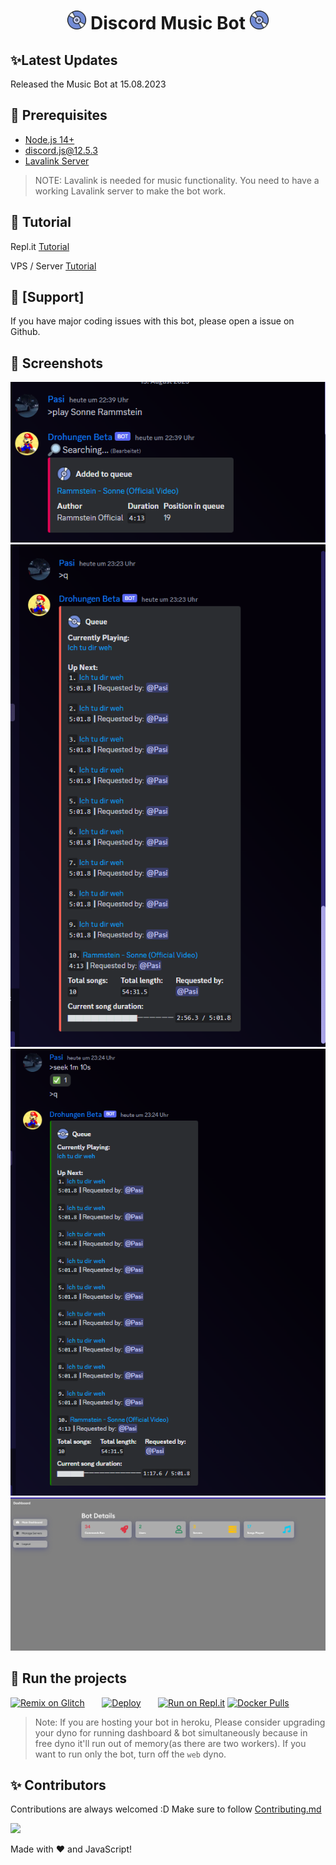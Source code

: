 <h1 align="center"><img src="./assets/logo.gif" width="30px"> Discord Music Bot <img src="./assets/logo.gif" width="30px"></h1>

## ✨Latest Updates

Released the Music Bot at 15.08.2023

## 🚧 Prerequisites

- [Node.js 14+](https://nodejs.org/en/download/)
- [discord.js@12.5.3](https://www.npmjs.com/package/discord.js/v/12.5.3)
- [Lavalink Server](https://darrennathanael.com/post/how-to-lavalink/?utm_source=github-Pxsx&utm_medium=readme&utm_campaign=Pxsx&utm_content=lavalink-prerequisites)

> NOTE: Lavalink is needed for music functionality. You need to have a working Lavalink server to make the bot work.

## 📝 Tutorial


Repl.it [Tutorial](https://github.com/Pxsx/Discord-MusicBot/wiki/Installation-on-Repl-it)

VPS / Server [Tutorial](https://github.com/Pxsx/Discord-MusicBot/wiki/Installation-on-a-Linux-server)

## 📝 [Support]

If you have major coding issues with this bot, please open a issue on Github.

## 📸 Screenshots

<div align="left"><img src="/assets/Screenshot_1.png"></div><div align="center"><img src="/assets/Screenshot_2.png"></div><div align="right"><img src="/assets/Screenshot_3.png"></div>

<div align="center"><img src="/assets/feature.png"></div>

## 💨 Run the projects

[![Remix on Glitch](https://cdn.glitch.com/2703baf2-b643-4da7-ab91-7ee2a2d00b5b%2Fremix-button.svg)](https://glitch.com/edit/#!/import/github/Pxsx/Discord-MusicBot)&nbsp;&nbsp;&nbsp;&nbsp;&nbsp;&nbsp;
[![Deploy](https://www.herokucdn.com/deploy/button.svg)](https://heroku.com/deploy?template=https://github.com/Pxsx/Discord-MusicBot)&nbsp;&nbsp;&nbsp;&nbsp;&nbsp;&nbsp;
[![Run on Repl.it](https://repl.it/badge/github/Pxsx/Discord-MusicBot)](https://repl.it/github/Pxsx/Discord-MusicBot)
[![Docker Pulls](https://img.shields.io/docker/pulls/darrenofficial/dmusicbot.svg)](https://hub.docker.com/r/darrenofficial/dmusicbot/)

> Note: If you are hosting your bot in heroku, Please consider upgrading your dyno for running dashboard & bot simultaneously because in free dyno it'll run out of memory(as there are two workers). If you want to run only the bot, turn off the `web` dyno.

## ✨ Contributors

Contributions are always welcomed :D Make sure to follow [Contributing.md](/CONTRIBUTING.md)

<a href="https://github.com/Pxsx/Discord-MusicBot/graphs/contributors">
  <img src="https://contributors-img.web.app/image?repo=Pxsx/Discord-MusicBot" />
</a>

Made with :heart: and JavaScript!
